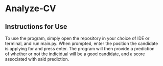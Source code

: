 # Analyze-CV
## Instructions for Use
To use the program, simply open the repository in your choice of IDE or terminal, and run main.py. When prompted, enter the position the candidate is applying for and press enter. The program will then provide a prediction of whether or not the indicidual will be a good candidate, and a score associated with said prediction. 
